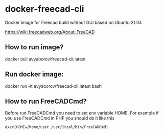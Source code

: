 # docker-freecad-cli
Docker image for Freecad build without GUI based on Ubuntu 21.04

https://wiki.freecadweb.org/About_FreeCAD

## How to run image?

docker pull avyaborov/freecad-cli:latest

## Run docker image:

docker run -it avyaborov/freecad-cli:latest bash


## How to run FreeCADCmd?

Before run FreeCADCmd you need to set env variable HOME. For example if you use FreeCADCmd in PHP you should do it like this

<code>exec(HOME=/home/user /usr/local/bin/FreeCADCmd)</code>

